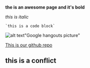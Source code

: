 **the is an awesome page and it's bold**

*this is italic*

    `this is a code block`

![alt text](phase-0-gps-1/GoogleHangouts.png)"Google hangouts picture"

[This is our github repo](https://www.github.com/dylancoalwell/phase-0-gps1)

## this is a conflict